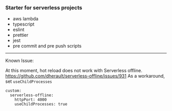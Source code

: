 ### Starter for serverless projects

- aws lambda
- typescript
- eslint
- prettier
- jest
- pre commit and pre push scripts

---

Known Issue:

At this moment, hot reload does not work with Serverless offline. https://github.com/dherault/serverless-offline/issues/931
As a workaround, set `useChildProcesses`

```
custom:
  serverless-offline:
    httpPort: 4000
    useChildProcesses: true
```
